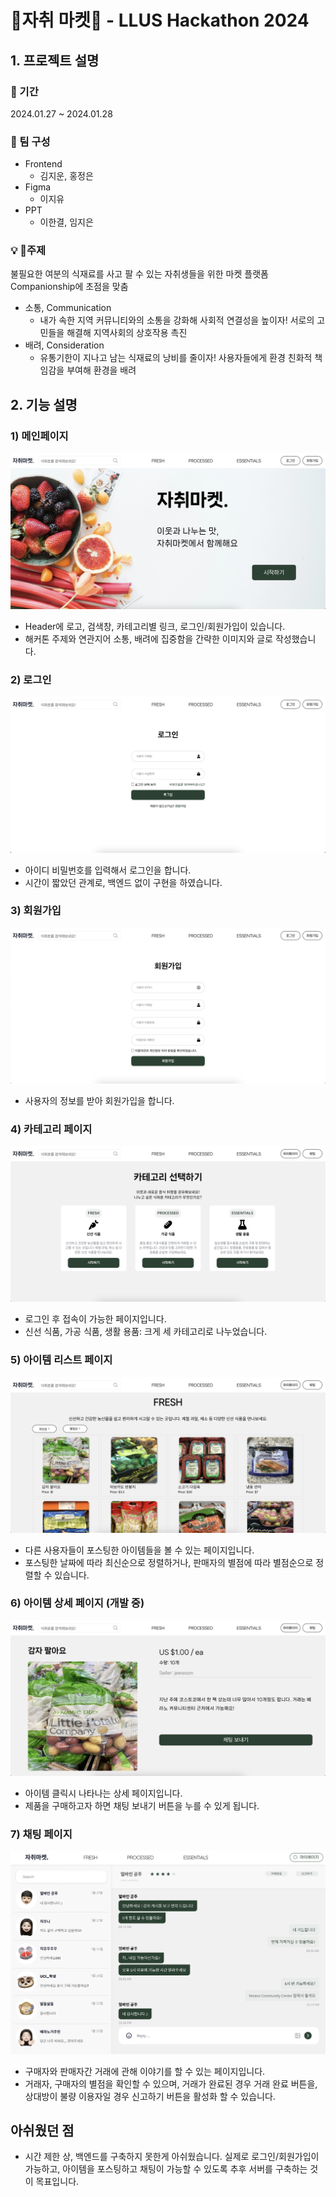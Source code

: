 # 🛒자취 마켓🛒 - LLUS Hackathon 2024

## 1. 프로젝트 설명

### 📆 기간
2024.01.27 ~ 2024.01.28 <br/>

### 🏃 팀 구성
- Frontend<br/>
  - 김지운, 홍정은
- Figma
  - 이지유
- PPT
  - 이한결, 임지은

### 💡 주제
불필요한 여분의 식재료를 사고 팔 수 있는 자취생들을 위한 마켓 플랫폼
Companionship에 초점을 맞춤
- 소통, Communication
  - 내가 속한 지역 커뮤니티와의 소통을 강화해 사회적 연결성을 높이자! 서로의 고민들을 해결해 지역사회의 상호작용 촉진
- 배려, Consideration
  - 유통기한이 지나고 남는 식재료의 낭비를 줄이자! 사용자들에게 환경 친화적 책임감을 부여해 환경을 배려



## 2. 기능 설명

### 1) 메인페이지
![](./src/assets/Main%20Page.png)
- Header에 로고, 검색창, 카테고리별 링크, 로그인/회원가입이 있습니다.
- 해커톤 주제와 연관지어 소통, 배려에 집중함을 간략한 이미지와 글로 작성했습니다.

### 2) 로그인
![](./src/assets/Login%20Page.png)
- 아이디 비밀번호를 입력해서 로그인을 합니다.
- 시간이 짧았던 관계로, 백엔드 없이 구현을 하였습니다.

### 3) 회원가입
![](./src/assets/Signup%20Page.png)
- 사용자의 정보를 받아 회원가입을 합니다.

### 4) 카테고리 페이지
![](./src/assets/Category%20Page.png)
- 로그인 후 접속이 가능한 페이지입니다.
- 신선 식품, 가공 식품, 생활 용품: 크게 세 카테고리로 나누었습니다.

### 5) 아이템 리스트 페이지
![](./src/assets/Itemlist%20Page.png)
- 다른 사용자들이 포스팅한 아이템들을 볼 수 있는 페이지입니다.
- 포스팅한 날짜에 따라 최신순으로 정렬하거나, 판매자의 별점에 따라 별점순으로 정렬할 수 있습니다.

### 6) 아이템 상세 페이지 (개발 중)
![](./src/assets/ItemDetail%20Page.png)
- 아이템 클릭시 나타나는 상세 페이지입니다.
- 제품을 구매하고자 하면 채팅 보내기 버튼을 누를 수 있게 됩니다.


### 7) 채팅 페이지
![](./src/assets/Chat%20Page.png)
- 구매자와 판매자간 거래에 관해 이야기를 할 수 있는 페이지입니다.
- 거래자, 구매자의 별점을 확인할 수 있으며, 거래가 완료된 경우 거래 완료 버튼을, 상대방이 불량 이용자일 경우 신고하기 버튼을 활성화 할 수 있습니다.



## 아쉬웠던 점
- 시간 제한 상, 백엔드를 구축하지 못한게 아쉬웠습니다. 실제로 로그인/회원가입이 가능하고, 아이템을 포스팅하고 채팅이 가능할 수 있도록 추후 서버를 구축하는 것이 목표입니다.

